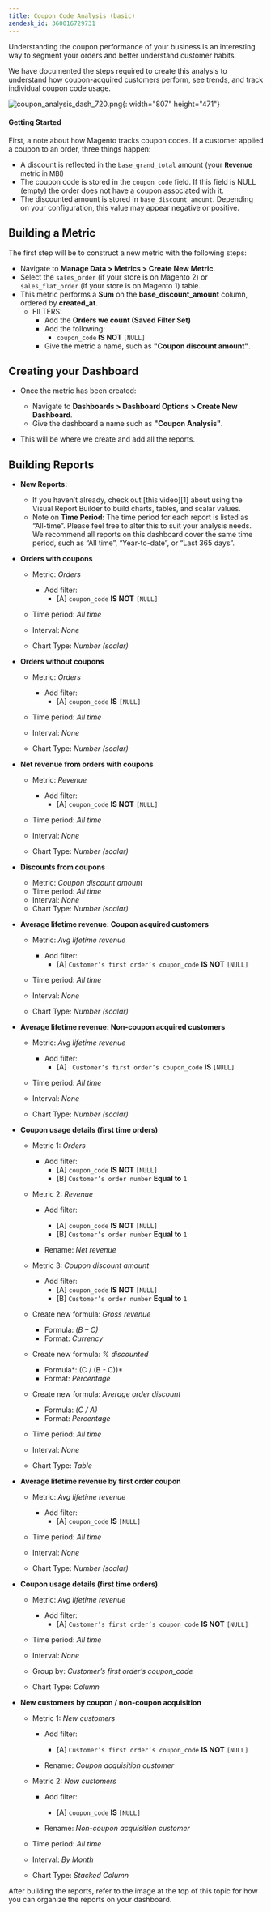 ```yaml
---
title: Coupon Code Analysis (basic)
zendesk_id: 360016729731
---
```


Understanding the coupon performance of your business is an interesting way to segment your orders and better understand customer habits.

We have documented the steps required to create this analysis to understand how coupon-acquired customers perform, see trends, and track individual coupon code usage.

![coupon\_analysis\_dash\_720.png](../assets/coupon_analysis_dash_720.png){: width="807" height="471"}

#### Getting Started

First, a note about how Magento tracks coupon codes. If a customer applied a coupon to an order, three things happen:

* A discount is reflected in the `base_grand_total` amount (your <strong style="font-size: 13px;">Revenue </strong><span style="font-size: 13px;">metric in MBI)</span>
* The coupon code is stored in the `coupon_code` field. If this field is NULL (empty) the order does not have a coupon associated with it.
* The discounted amount is stored in `base_discount_amount`. Depending on your configuration, this value may appear negative or positive.

## Building a Metric

The first step will be to construct a new metric with the following steps:</span>
* Navigate to **Manage Data &gt; Metrics &gt; Create New Metric**.
* Select the `sales_order` (if your store is on Magento 2) or `sales_flat_order` (if your store is on Magento 1) table.
* This metric performs a **Sum** on the **base_discount_amount** column, ordered by **created_at**.
  * FILTERS:
    * Add the **Orders we count (Saved Filter Set)**
    * Add the following:
      * `coupon_code`<strong> IS NOT </strong>`[NULL]`
    * Give the metric a name, such as **"Coupon discount amount"**.

## Creating your Dashboard

* Once the metric has been created:
  * Navigate to **Dashboards &gt; Dashboard Options &gt; Create New Dashboard**.
  * Give the dashboard a name such as **"Coupon Analysis"**.

* This will be where we create and add all the reports.

## Building Reports

* **New Reports:**
  * If you haven’t already, check out [this video][1] about using the Visual Report Builder to build charts, tables, and scalar values.
  * Note on <strong>Time Period: </strong>The time period for each report is listed as “All-time”. Please feel free to alter this to suit your analysis needs. We recommend all reports on this dashboard cover the same time period, such as “All time”, “Year-to-date”, or “Last 365 days”.

* **Orders with coupons**
  * Metric:<em> Orders</em>
    * Add filter:
      * [A] `coupon_code` **IS NOT** `[NULL]`

  * Time period:<em> All time</em>
  * Interval:<em> None</em>
  * Chart Type:<em> Number (scalar)</em>

* **Orders without coupons**
  * Metric:<em> Orders</em>
    * Add filter:
      * [A] `coupon_code` **IS** `[NULL]`

  * Time period:<em> All time</em>
  * Interval:<em> None</em>
  * Chart Type:<em> Number (scalar)</em>

* **Net revenue from orders with coupons**
  * Metric:<em> Revenue</em>
    * Add filter:
      * [A] `coupon_code` **IS NOT** `[NULL]`

  * Time period:<em> All time</em>
  * Interval:<em> None</em>
  * Chart Type:<em> Number (scalar)</em>

* **Discounts from coupons**
  * Metric:<em> Coupon discount amount</em>
  * Time period:<em> All time</em>
  * Interval:<em> None</em>
  * Chart Type:<em> Number (scalar)</em>

* **Average lifetime revenue: Coupon acquired customers**
  * Metric:<em> Avg lifetime revenue</em>
    * Add filter:
      * [A] `Customer’s first order’s coupon_code` **IS NOT** `[NULL]`

  * Time period:<em> All time</em>
  * Interval:<em> None</em>
  * Chart Type:<em> Number (scalar)</em>

* **Average lifetime revenue: Non-coupon acquired customers**
  * Metric:<em> Avg lifetime revenue</em>
    * Add filter:
      * [A] ` Customer’s first order’s coupon_code` <strong>IS </strong>`[NULL]`

  * Time period:<em> All time</em>
  * Interval:<em> None</em>
  * Chart Type:<em> Number (scalar)</em>

* **Coupon usage details (first time orders)**
  * Metric 1:<em> Orders</em>
    * Add filter:
      * [A] `coupon_code` <strong>IS NOT </strong>`[NULL]`
      * [B] `Customer’s order number` **Equal to** `1`

  * Metric 2:<em> Revenue</em>
    * Add filter:
      * [A] `coupon_code` <strong>IS NOT </strong>`[NULL]`
      * [B] `Customer’s order number` **Equal to** `1`

    * Rename: *Net revenue*

  * Metric 3:<em> Coupon discount amount</em>
    * Add filter:
      * [A] `coupon_code` <strong>IS NOT </strong>`[NULL]`
      * [B] `Customer’s order number` **Equal to** `1`

  * Create new formula:<em> Gross revenue</em>
    * Formula:<em> (B – C)</em>
    * Format:<em> Currency</em>

  * Create new formula:<em> % discounted</em>
    * Formula*: (C / (B - C))*
    * Format:<em> Percentage</em>

  * Create new formula:<em> Average order discount</em>
    * Formula:<em> (C / A)</em>
    * Format:<em> Percentage</em>

  * Time period:<em> All time</em>
  * Interval:<em> None</em>
  * Chart Type:<em> Table</em>

* **Average lifetime revenue by first order coupon**
  * Metric:<em> Avg lifetime revenue</em>
    * Add filter:
      * [A] `coupon_code` <strong>IS </strong>`[NULL]`

  * Time period:<em> All time</em>
  * Interval:<em> None</em>
  * Chart Type:<em> Number (scalar)</em>

* **Coupon usage details (first time orders)**
  * Metric:<em> Avg lifetime revenue</em>
    * Add filter:
      * [A] `Customer’s first order’s coupon_code` **IS NOT** `[NULL]`

  * Time period:<em> All time</em>
  * Interval:<em> None</em>
  * Group by:<em> Customer’s first order’s coupon_code</em>
  * Chart Type:<em> Column</em>

* **New customers by coupon / non-coupon acquisition**
  * Metric 1:<em> New customers</em>
    * Add filter:
      * [A] `Customer’s first order’s coupon_code` **IS NOT** `[NULL]`

    * Rename: *Coupon acquisition customer*

  * Metric 2:<em> New customers</em>
    * Add filter:
      * [A] `coupon_code` <strong>IS </strong>`[NULL]`

    * Rename: *Non-coupon acquisition customer*

  * Time period:<em> All time</em>
  * Interval:<em> By Month</em>
  * Chart Type:<em> Stacked Column</em>

After building the reports, refer to the image at the top of this topic for how you can organize the reports on your dashboard.
